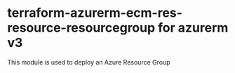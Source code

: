 # terraform-azurerm-ecm-res-resource-resourcegroup for azurerm v3

This module is used to deploy an Azure Resource Group
